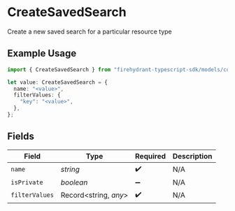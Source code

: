 # CreateSavedSearch

Create a new saved search for a particular resource type

## Example Usage

```typescript
import { CreateSavedSearch } from "firehydrant-typescript-sdk/models/components";

let value: CreateSavedSearch = {
  name: "<value>",
  filterValues: {
    "key": "<value>",
  },
};
```

## Fields

| Field                 | Type                  | Required              | Description           |
| --------------------- | --------------------- | --------------------- | --------------------- |
| `name`                | *string*              | :heavy_check_mark:    | N/A                   |
| `isPrivate`           | *boolean*             | :heavy_minus_sign:    | N/A                   |
| `filterValues`        | Record<string, *any*> | :heavy_check_mark:    | N/A                   |